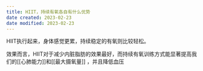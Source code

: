 ```yaml
---
title: HIIT，持续有氧各自有什么优势
date created: 2023-02-23
date modified: 2023-02-23
---
```


HIIT执行起来，身体感觉更累，持续稳定的有氧则比较轻松。

效果而言，HIIT对于减少内脏脂肪的效果最好，而持续有氧训练方式能显著提高我们的[[心肺能力]]和[[最大摄氧量]] ，并且降低血压